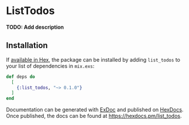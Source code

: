 # ListTodos

**TODO: Add description**

## Installation

If [available in Hex](https://hex.pm/docs/publish), the package can be installed
by adding `list_todos` to your list of dependencies in `mix.exs`:

```elixir
def deps do
  [
    {:list_todos, "~> 0.1.0"}
  ]
end
```

Documentation can be generated with [ExDoc](https://github.com/elixir-lang/ex_doc)
and published on [HexDocs](https://hexdocs.pm). Once published, the docs can
be found at <https://hexdocs.pm/list_todos>.

